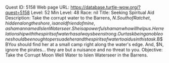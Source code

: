 Quest ID: 5158
Web page URL: https://database.turtle-wow.org/?quest=5158
Level: 52
Min Level: 48
Race: nil
Title: Seeking Spiritual Aid
Description: Take the corrupt water to the Barrens, $N. South of Ratchet, hidden along the shore, is an old friend of mine, a shaman named Islen Waterseer. She is a powerful shaman who will help us. Her relationship with the spirits of water has always been strong. Our task being a noble one should be enough to persuade her and the spirits of water to aid us in this task.$B$BYou should find her at a small camp right along the water's edge. And, $N, ignore the pirates... they are but a nuisance and no threat to you.
Objective: Take the Corrupt Moon Well Water to Islen Waterseer in the Barrens.
